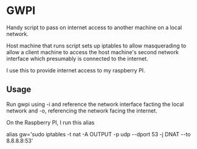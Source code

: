 GWPI
====

Handy script to pass on internet access to another machine on a local network.

Host machine that runs script sets up iptables to allow masquerading to allow a
client machine to access the host machine's second network interface which
presumably is connected to the internet. 

I use this to provide internet access to my raspberry PI. 

Usage
-----

Run gwpi using -i and reference the network interface facting the local network
and -o, referencing the network facing the internet.

On the Raspberry PI, I run this alias

alias gw='sudo iptables -t nat -A OUTPUT -p udp --dport 53 -j DNAT --to
8.8.8.8:53'

